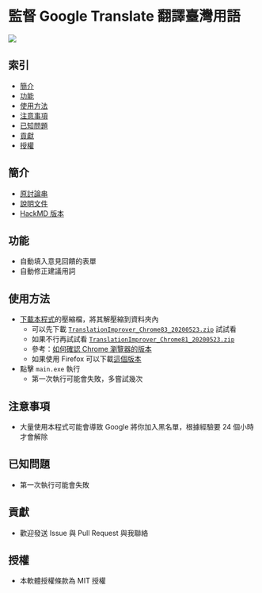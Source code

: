 # 監督 Google Translate 翻譯臺灣用語

![](https://i.imgur.com/WGuxu1U.png)

## 索引
- [簡介](#%e7%b0%a1%e4%bb%8b)
- [功能](#%e5%8a%9f%e8%83%bd)
- [使用方法](#%e4%bd%bf%e7%94%a8%e6%96%b9%e6%b3%95)
- [注意事項](#%e6%b3%a8%e6%84%8f%e4%ba%8b%e9%a0%85)
- [已知問題](#%e5%b7%b2%e7%9f%a5%e5%95%8f%e9%a1%8c)
- [貢獻](#%e8%b2%a2%e7%8d%bb)
- [授權](#%e6%8e%88%e6%ac%8a)

## 簡介
+ [原討論串](https://tinyurl.com/y7y5w3xg)
+ [說明文件](https://tinyurl.com/y8htcwak)
+ [HackMD 版本](https://hackmd.io/@PenutChen/r1NjVCmoI)

## 功能
+ 自動填入意見回饋的表單
+ 自動修正建議用詞

## 使用方法
+ [下載本程式](https://git.io/Jf2Sj)的壓縮檔，將其解壓縮到資料夾內
  + 可以先下載 [`TranslationImprover_Chrome83_20200523.zip`](https://git.io/Jf29T) 試試看
  + 如果不行再試試看 [`TranslationImprover_Chrome81_20200523.zip`](https://git.io/Jf29U)
  + 參考：[如何確認 Chrome 瀏覽器的版本](https://tinyurl.com/y44kw7z4)
  + 如果使用 Firefox 可以下載[這個版本](https://git.io/Jf27j)
+ 點擊 `main.exe` 執行
  + 第一次執行可能會失敗，多嘗試幾次

## 注意事項
+ 大量使用本程式可能會導致 Google 將你加入黑名單，根據經驗要 24 個小時才會解除

## 已知問題
+ 第一次執行可能會失敗

## 貢獻
+ 歡迎發送 Issue 與 Pull Request 與我聯絡

## 授權
+ 本軟體授權條款為 MIT 授權